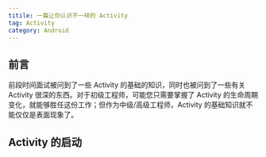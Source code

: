 ```yaml
---
titile: 一篇让你认识不一样的 Activity
tag: Activity
category: Android
---
```


## 前言

前段时间面试被问到了一些 Activity 的基础的知识，同时也被问到了一些有关 Activity 很深的东西。对于初级工程师，可能您只需要掌握了 Activity 的生命周期变化，就能够胜任这份工作；但作为中级/高级工程师，Activity 的基础知识就不能仅仅是表面现象了。

## Activity 的启动

